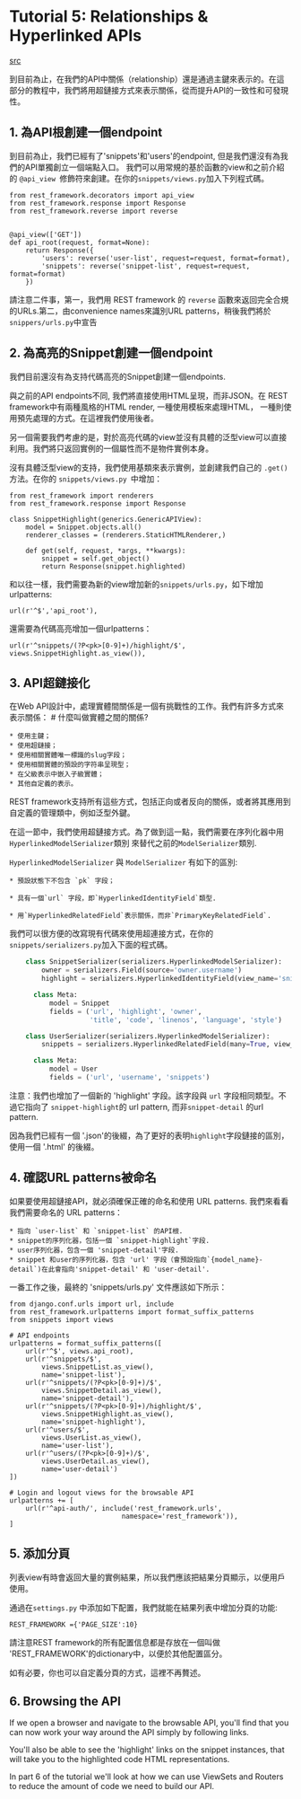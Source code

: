 # Tutorial 5: Relationships & Hyperlinked APIs

[src](http://django-rest-framework.org/tutorial/5-relationships-and-hyperlinked-apis.html)

到目前為止，在我們的API中關係（relationship）還是通過主鍵來表示的。在這部分的教程中，我們將用超鏈接方式來表示關係，從而提升API的一致性和可發現性。

## 1. 為API根創建一個endpoint

到目前為止，我們已經有了'snippets'和'users'的endpoint, 但是我們還沒有為我們的API單獨創立一個端點入口。
我們可以用常規的基於函數的view和之前介紹的 `@api_view `修飾符來創建。在你的`snippets/views.py`加入下列程式碼。
    
    from rest_framework.decorators import api_view
    from rest_framework.response import Response
    from rest_framework.reverse import reverse


    @api_view(['GET'])
    def api_root(request, format=None):
        return Response({
            'users': reverse('user-list', request=request, format=format),
            'snippets': reverse('snippet-list', request=request, format=format)
        })

請注意二件事，第一，我們用 REST framework 的 `reverse` 函數來返回完全合規的URLs.第二，由convenience names來識別URL patterns，稍後我們將於`snippers/urls.py`中宣告

## 2. 為高亮的Snippet創建一個endpoint

我們目前還沒有為支持代碼高亮的Snippet創建一個endpoints.

與之前的API endpoints不同, 我們將直接使用HTML呈現，而非JSON。在 REST framework中有兩種風格的HTML render, 一種使用模板來處理HTML，
一種則使用預先處理的方式。在這裡我們使用後者。

另一個需要我們考慮的是，對於高亮代碼的view並沒有具體的泛型view可以直接利用。我們將只返回實例的一個屬性而不是物件實例本身。

沒有具體泛型view的支持，我們使用基類來表示實例，並創建我們自己的 `.get() `方法。在你的 `snippets/views.py `中增加：

    from rest_framework import renderers
    from rest_framework.response import Response

    class SnippetHighlight(generics.GenericAPIView):
        model = Snippet.objects.all()
        renderer_classes = (renderers.StaticHTMLRenderer,)

        def get(self, request, *args, **kwargs):
            snippet = self.get_object()
            return Response(snippet.highlighted) 

和以往一樣，我們需要為新的view增加新的`snippets/urls.py`，如下增加urlpatterns:

    url(r'^$','api_root'),

還需要為代碼高亮增加一個urlpatterns：

    url(r'^snippets/(?P<pk>[0-9]+)/highlight/$', views.SnippetHighlight.as_view()),

## 3. API超鏈接化

在Web API設計中，處理實體間關係是一個有挑戰性的工作。我們有許多方式來表示關係： # 什麼叫做實體之間的關係?

    * 使用主鍵；
    * 使用超鏈接；
    * 使用相關實體唯一標識的slug字段；
    * 使用相關實體的預設的字符串呈現型；
    * 在父級表示中嵌入子級實體；
    * 其他自定義的表示。

REST framework支持所有這些方式，包括正向或者反向的關係，或者將其應用到自定義的管理類中，例如泛型外鍵。

在這一節中，我們使用超鏈接方式。為了做到這一點，我們需要在序列化器中用 `HyperlinkedModelSerializer`類別 來替代之前的`ModelSerializer`類別.

`HyperlinkedModelSerializer` 與 `ModelSerializer` 有如下的區別:

    * 預設狀態下不包含 `pk` 字段；

    * 具有一個`url` 字段，即`HyperlinkedIdentityField`類型.

    * 用`HyperlinkedRelatedField`表示關係，而非`PrimaryKeyRelatedField`.

我們可以很方便的改寫現有代碼來使用超連接方式，在你的`snippets/serializers.py`加入下面的程式碼。

```python
    class SnippetSerializer(serializers.HyperlinkedModelSerializer): 
        owner = serializers.Field(source='owner.username') 
        highlight = serializers.HyperlinkedIdentityField(view_name='snippet-highlight', format='html')

      class Meta:
          model = Snippet
          fields = ('url', 'highlight', 'owner',
                    'title', 'code', 'linenos', 'language', 'style')

    class UserSerializer(serializers.HyperlinkedModelSerializer): 
        snippets = serializers.HyperlinkedRelatedField(many=True, view_name='snippet-detail', read_only=True)

      class Meta:
          model = User
          fields = ('url', 'username', 'snippets')
```
注意：我們也增加了一個新的 'highlight' 字段。該字段與 `url` 字段相同類型。不過它指向了 `snippet-highlight`的 url pattern, 而非`snippet-detail` 的url pattern.

因為我們已經有一個 '.json'的後綴，為了更好的表明`highlight`字段鏈接的區別，使用一個 '.html' 的後綴。

## 4. 確認URL patterns被命名

如果要使用超鏈接API，就必須確保正確的命名和使用 URL patterns. 我們來看看我們需要命名的 URL patterns：

    * 指向 `user-list` 和 `snippet-list` 的API根.
    * snippet的序列化器，包括一個 `snippet-highlight`字段.
    * user序列化器，包含一個 'snippet-detail'字段.
    * snippet 和user的序列化器，包含 'url' 字段（會預設指向`{model_name}-detail`)在此會指向'snippet-detail' 和 'user-detail'.

一番工作之後，最終的 'snippets/urls.py' 文件應該如下所示：

    from django.conf.urls import url, include
    from rest_framework.urlpatterns import format_suffix_patterns
    from snippets import views

    # API endpoints
    urlpatterns = format_suffix_patterns([
        url(r'^$', views.api_root),
        url(r'^snippets/$',
            views.SnippetList.as_view(),
            name='snippet-list'),
        url(r'^snippets/(?P<pk>[0-9]+)/$',
            views.SnippetDetail.as_view(),
            name='snippet-detail'),
        url(r'^snippets/(?P<pk>[0-9]+)/highlight/$',
            views.SnippetHighlight.as_view(),
            name='snippet-highlight'),
        url(r'^users/$',
            views.UserList.as_view(),
            name='user-list'),
        url(r'^users/(?P<pk>[0-9]+)/$',
            views.UserDetail.as_view(),
            name='user-detail')
    ])

    # Login and logout views for the browsable API
    urlpatterns += [
        url(r'^api-auth/', include('rest_framework.urls',
                                namespace='rest_framework')),
    ]

## 5. 添加分頁

列表view有時會返回大量的實例結果，所以我們應該把結果分頁顯示，以便用戶使用。

通過在`settings.py` 中添加如下配置，我們就能在結果列表中增加分頁的功能:

    REST_FRAMEWORK ={'PAGE_SIZE':10}

請注意REST framework的所有配置信息都是存放在一個叫做 'REST_FRAMEWORK'的dictionary中，以便於其他配置區分。

如有必要，你也可以自定義分頁的方式，這裡不再贅述。

## 6. Browsing the API

If we open a browser and navigate to the browsable API, you'll find that you can now work your way around the API simply by following links.

You'll also be able to see the 'highlight' links on the snippet instances, that will take you to the highlighted code HTML representations.

In part 6 of the tutorial we'll look at how we can use ViewSets and Routers to reduce the amount of code we need to build our API.

